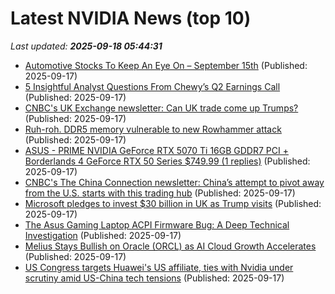# Latest NVIDIA News (top 10)
_Last updated: **2025-09-18 05:44:31**_

- [Automotive Stocks To Keep An Eye On – September 15th](https://www.etfdailynews.com/2025/09/17/automotive-stocks-to-keep-an-eye-on-september-15th/) (Published: 2025-09-17)
- [5 Insightful Analyst Questions From Chewy’s Q2 Earnings Call](https://finance.yahoo.com/news/5-insightful-analyst-questions-chewy-053043175.html) (Published: 2025-09-17)
- [CNBC's UK Exchange newsletter: Can UK trade come up Trumps?](https://www.cnbc.com/2025/09/17/can-uk-trade-come-up-trumps-cnbcs-uk-exchange-newsletter.html) (Published: 2025-09-17)
- [Ruh-roh. DDR5 memory vulnerable to new Rowhammer attack](https://www.theregister.com/2025/09/17/ddr5_dram_rowhammer/) (Published: 2025-09-17)
- [ASUS - PRIME NVIDIA GeForce RTX 5070 Ti 16GB GDDR7 PCI + Borderlands 4 GeForce RTX 50 Series $749.99 (1 replies)](https://slickdeals.net/f/18610270-asus-prime-nvidia-geforce-rtx-5070-ti-16gb-gddr7-pci-borderlands-4-geforce-rtx-50-series-749-99) (Published: 2025-09-17)
- [CNBC's The China Connection newsletter: China’s attempt to pivot away from the U.S. starts with this trading hub](https://www.cnbc.com/2025/09/17/china-connection-newsletter-yiwu-looks-beyond-us-trade-exports-wholesale.html) (Published: 2025-09-17)
- [Microsoft pledges to invest $30 billion in UK as Trump visits](https://economictimes.indiatimes.com/tech/technology/microsoft-pledges-to-invest-30-billion-in-uk-as-trump-visits/articleshow/123934747.cms) (Published: 2025-09-17)
- [The Asus Gaming Laptop ACPI Firmware Bug: A Deep Technical Investigation](https://github.com/Zephkek/Asus-ROG-Aml-Deep-Dive) (Published: 2025-09-17)
- [Melius Stays Bullish on Oracle (ORCL) as AI Cloud Growth Accelerates](https://finance.yahoo.com/news/melius-stays-bullish-oracle-orcl-034256423.html) (Published: 2025-09-17)
- [US Congress targets Huawei's US affiliate, ties with Nvidia under scrutiny amid US-China tech tensions](https://www.digitimes.com/news/a20250917VL204/huawei-nvidia-investigation-policy-us-china-trade-war.html&chid=10) (Published: 2025-09-17)
